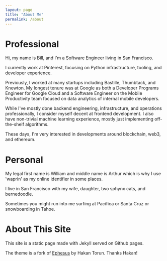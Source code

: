 ```yaml
---
layout: page
title: "About Me"
permalink: /about
---
```


# Professional

Hi, my name is Bill, and I'm a Software Engineer living in San Francisco.

I currently work at Pinterest, focusing on Python infrastructure,
tooling, and developer experience.

Previously, I worked at many startups including Bastille, Thumbtack, and Knewton. My longest tenure was at Google as both
a Developer Programs Engineer for Google Cloud and a
Software Engineer on the Mobile Productivity team focused 
on data analytics of internal mobile developers.

While I've mostly done backend engineering, infrastructure, and
operations professionally, I consider myself decent at frontend development. I also have non-trivial machine learning
experience, mostly just implementing off-the-shelf algorithms.

These days, I'm very interested in developments around blockchain, web3, and ethereum.

# Personal

My legal first name is William and middle name is Arthur which is why I use
'waprin' as my online identifier in some places.

I live in San Francisco with my wife, daughter, two sphynx cats,
and bernedoodle.

Sometimes you might run into me surfing at Pacifica or Santa Cruz or snowboarding in Tahoe.


# About This Site

This site is a static page made with Jekyll served on Github pages.

The theme is a fork of [Ephesus](https://jekyll-themes.com/ephesus/) by Hakan Torun. Thanks Hakan!
